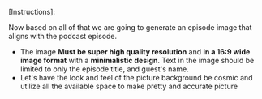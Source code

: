 [Instructions]:

Now based on all of that we are going to generate an episode image that aligns with the podcast episode.
- The image **Must be super high quality resolution** and **in a 16:9 wide image format** with a **minimalistic design**. Text in the image should be limited to only the episode title, and guest's name.
- Let's have the look and feel of the picture background be cosmic and utilize all the available space to make pretty and accurate picture
